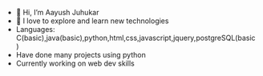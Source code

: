 - 👋 Hi, I’m Aayush Juhukar
- 👀 I love to explore and learn new technologies
- Languages: C(basic),java(basic),python,html,css,javascript,jquery,postgreSQL(basic)
- Have done many projects using python
- Currently working on web dev skills



<!---
aayushjuhu/aayushjuhu is a ✨ special ✨ repository because its `README.md` (this file) appears on your GitHub profile.
You can click the Preview link to take a look at your changes.
--->
